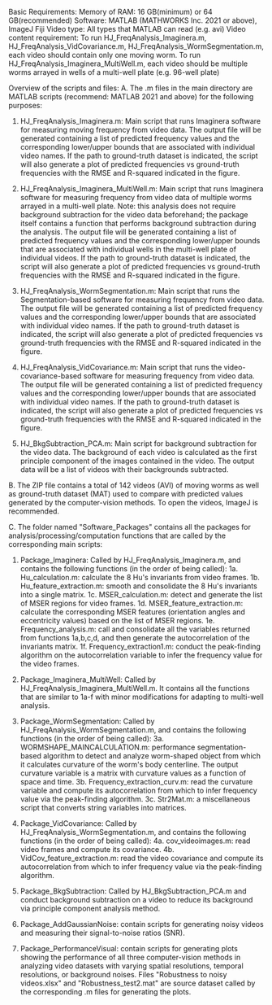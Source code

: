 Basic Requirements:
Memory of RAM: 16 GB(minimum) or 64 GB(recommended)
Software: MATLAB (MATHWORKS Inc. 2021 or above), ImageJ Fiji
Video type: All types that MATLAB can read (e.g. avi)
Video content requirement: To run HJ_FreqAnalysis_Imaginera.m, HJ_FreqAnalysis_VidCovariance.m, HJ_FreqAnalysis_WormSegmentation.m, each video should contain only one moving worm. To run HJ_FreqAnalysis_Imaginera_MultiWell.m, each video should be multiple worms arrayed in wells of a multi-well plate (e.g. 96-well plate)

Overview of the scripts and files:
A. The .m files in the main directory are MATLAB scripts (recommend: MATLAB 2021 and above) for the following purposes:
1. HJ_FreqAnalysis_Imaginera.m: Main script that runs Imaginera software for measuring moving frequency from video data. The output file will be generated containing a list of predicted frequency values and the corresponding lower/upper bounds that are associated with individual video names. If the path to ground-truth dataset is indicated, the script will also generate a plot of predicted frequencies vs ground-truth frequencies with the RMSE and R-squared indicated in the figure.

2. HJ_FreqAnalysis_Imaginera_MultiWell.m: Main script that runs Imaginera software for measuring frequency from video data of multiple worms arrayed in a multi-well plate. Note: this analysis does not require background subtraction for the video data beforehand; the package itself contains a function that performs background subtraction during the analysis. The output file will be generated containing a list of predicted frequency values and the corresponding lower/upper bounds that are associated with individual wells in the multi-well plate of individual videos. If the path to ground-truth dataset is indicated, the script will also generate a plot of predicted frequencies vs ground-truth frequencies with the RMSE and R-squared indicated in the figure.

3. HJ_FreqAnalysis_WormSegmentation.m: Main script that runs the Segmentation-based software for measuring frequency from video data. The output file will be generated containing a list of predicted frequency values and the corresponding lower/upper bounds that are associated with individual video names. If the path to ground-truth dataset is indicated, the script will also generate a plot of predicted frequencies vs ground-truth frequencies with the RMSE and R-squared indicated in the figure.

4. HJ_FreqAnalysis_VidCovariance.m: Main script that runs the video-covariance-based software for measuring frequency from video data. The output file will be generated containing a list of predicted frequency values and the corresponding lower/upper bounds that are associated with individual video names. If the path to ground-truth dataset is indicated, the script will also generate a plot of predicted frequencies vs ground-truth frequencies with the RMSE and R-squared indicated in the figure.

5. HJ_BkgSubtraction_PCA.m: Main script for background subtraction for the video data. The background of each video is calculated as the first principle component of the images contained in the video. The output data will be a list of videos with their backgrounds subtracted.

B. The ZIP file contains a total of 142 videos (AVI) of moving worms as well as ground-truth dataset (MAT) used to compare with predicted values generated by the computer-vision methods. To open the videos, ImageJ is recommended.

C. The folder named "Software_Packages" contains all the packages for analysis/processing/computation functions that are called by the corresponding main scripts:
1. Package_Imaginera: Called by HJ_FreqAnalysis_Imaginera.m, and contains the following functions (in the order of being called):
1a. Hu_calculation.m: calculate the 8 Hu's invariants from video frames.
1b. Hu_feature_extraction.m: smooth and consolidate the 8 Hu's invariants into a single matrix.
1c. MSER_calculation.m: detect and generate the list of MSER regions for video frames.
1d. MSER_feature_extraction.m: calculate the corresponding MSER features (orientation angles and eccentricity values) based on the list of MSER regions.
1e. Frequency_analysis.m: call and consolidate all the variables returned from functions 1a,b,c,d, and then generate the autocorrelation of the invariants matrix.
1f. Frequency_extraction1.m: conduct the peak-finding algorithm on the autocorrelation variable to infer the frequency value for the video frames.

2. Package_Imaginera_MultiWell: Called by HJ_FreqAnalysis_Imaginera_MultiWell.m. It contains all the functions that are similar to 1a-f with minor modifications for adapting to multi-well analysis.

3. Package_WormSegmentation: Called by HJ_FreqAnalysis_WormSegmentation.m, and contains the following functions (in the order of being called):
3a. WORMSHAPE_MAINCALCULATION.m: performance segmentation-based algorithm to detect and analyze worm-shaped object from which it calculates curvature of the worm's body centerline. The output curvature variable is a matrix with curvature values as a function of space and time.
3b. Frequency_extraction_curv.m: read the curvature variable and compute its autocorrelation from which to infer frequency value via the peak-finding algorithm.
3c. Str2Mat.m: a miscellaneous script that converts string variables into matrices.

4. Package_VidCovariance: Called by HJ_FreqAnalysis_WormSegmentation.m, and contains the following functions (in the order of being called):
4a. cov_videoimages.m: read video frames and compute its covariance.
4b. VidCov_feature_extraction.m: read the video covariance and compute its autocorrelation from which to infer frequency value via the peak-finding algorithm.

5. Package_BkgSubtraction: Called by HJ_BkgSubtraction_PCA.m and conduct background subtraction on a video to reduce its background via principle component analysis method.

6. Package_AddGaussianNoise: contain scripts for generating noisy videos and measuring their signal-to-noise ratios (SNR).

7. Package_PerformanceVisual: contain scripts for generating plots showing the performance of all three computer-vision methods in analyzing video datasets with varying spatial resolutions, temporal resolutions, or background noises. Files "Robustness to noisy videos.xlsx" and "Robustness_test2.mat" are source dataset called by the corresponding .m files for generating the plots.
